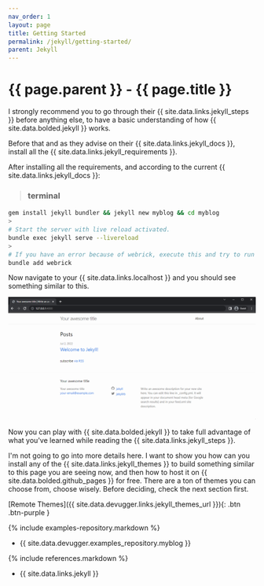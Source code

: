 ```yaml
---
nav_order: 1
layout: page
title: Getting Started
permalink: /jekyll/getting-started/
parent: Jekyll
---
```


# {{ page.parent }} - {{ page.title }}

I strongly recommend you to go through their {{ site.data.links.jekyll_steps }} before anything else, to have a basic understanding of how {{ site.data.bolded.jekyll }} works.

Before that and as they advise on their {{ site.data.links.jekyll_docs }}, install all the  {{ site.data.links.jekyll_requirements }}.

After installing all the requirements, and according to the current {{ site.data.links.jekyll_docs }}:

> ### **terminal**
```bash
gem install jekyll bundler && jekyll new myblog && cd myblog
>
# Start the server with live reload activated.
bundle exec jekyll serve --livereload
>
# If you have an error because of webrick, execute this and try to run the server again.
bundle add webrick
```

Now navigate to your {{ site.data.links.localhost }} and you should see something similar to this.

![Jekyll Live - 01](/assets/images/jekyll/jekyll-live-01.png)

Now you can play with {{ site.data.bolded.jekyll }} to take full advantage of what you've learned while reading the {{ site.data.links.jekyll_steps }}.

I'm not going to go into more details here. I want to show you how can you install any of the {{ site.data.links.jekyll_themes }} to build something similar to this page you are seeing now, and then how to host it on {{ site.data.bolded.github_pages }} for free. There are a ton of themes you can choose from, choose wisely. Before deciding, check the next section first.

[Remote Themes]({{ site.data.devugger.links.jekyll_themes_url }}){: .btn .btn-purple }

{% include examples-repository.markdown %}
- {{ site.data.devugger.examples_repository.myblog }}

{% include references.markdown %}

- {{ site.data.links.jekyll }}